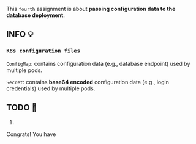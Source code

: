 This `fourth` assignment is about **passing configuration data to the database deployment**.

## INFO 💡
### `K8s configuration files`
`ConfigMap`: contains configuration data (e.g., database endpoint) used by multiple pods.

`Secret`: contains **base64 encoded** configuration data (e.g., login credentials) used by multiple pods.


## TODO 🎅
1. 

Congrats! You have 
